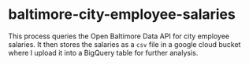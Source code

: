 # baltimore-city-employee-salaries
 This process queries the Open Baltimore Data API for city employee salaries. It then stores the salaries as a `csv` file in a google cloud bucket where I upload it into a BigQuery
 table for further analysis.
